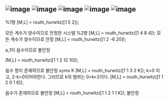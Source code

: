 ![image](https://github.com/JaeGyeongByeon/basic/assets/144103220/76838b46-8ee3-424a-a2d1-61f07ac33ffe)
![image](https://github.com/JaeGyeongByeon/basic/assets/144103220/d90f3a74-d824-43bc-8f36-1fc82c9f1b5d)
![image](https://github.com/JaeGyeongByeon/basic/assets/144103220/fe6aa733-6eab-4a6a-83ac-d786410eb454)
![image](https://github.com/JaeGyeongByeon/basic/assets/144103220/0deb1a1d-8ad3-4f57-a2e1-bde0b57bb930)
![image](https://github.com/JaeGyeongByeon/basic/assets/144103220/45c9f1a7-58e8-4a45-b5fc-50188a301fcd)
---
%1항
[M,L] = routh_hurwitz([1 5 2]);

모든 계수가 양수이므로 안정한 시스템
%2항
[M,L] = routh_hurwitz([1 4 8 4]);
모든 계수가 양수이므로 안정
[M,L] = routh_hurwitz([1 2 -6 20]);

a_1이 음수이므로 불안정

[M,L] = routh_hurwitz([1 1 2 12 10]);

음수 항이 존재하므로 불안정
syms K
[M,L] = routh_hurwitz([1 1 3 2 K]);
 k>0 이고, 2-k>0이어야한다.
그러므로 k의 범위는 0<k<2이다. 
[M,L] = routh_hurwitz([1 1 2 0 1 6]);

음수가 존재하므로 불안정
[M,L] = routh_hurwitz([1 1 2 1 1 K]);
불안정
